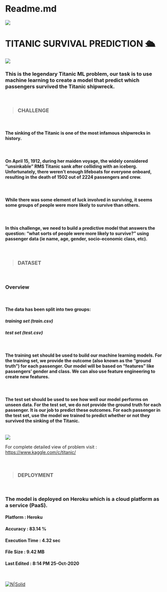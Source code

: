 # Readme.md 

![](markups/new.png)

# TITANIC SURVIVAL PREDICTION 🛳️ 

![](https://thumbs.gfycat.com/AccurateGrizzledFeline-size_restricted.gif)

>###

### This is the legendary Titanic ML problem, our task is to use machine learning to create a model that predict which passengers survived the Titanic shipwreck.
<br>

>### CHALLENGE
<br>
 
#### The sinking of the Titanic is one of the most infamous shipwrecks in history.
<br>

#### On April 15, 1912, during her maiden voyage, the widely considered “unsinkable” RMS Titanic sank after colliding with an iceberg. Unfortunately, there weren’t enough lifeboats for everyone onboard, resulting in the death of 1502 out of 2224 passengers and crew.
<br>

#### While there was some element of luck involved in surviving, it seems some groups of people were more likely to survive than others.
<br>

#### In this challenge, we need to build a predictive model that answers the question: “what sorts of people were more likely to survive?” using passenger data (ie name, age, gender, socio-economic class, etc). 

<br>

>### DATASET
<BR>

### Overview
<br>

#### The data has been split into two groups:

#### *training set (train.csv)*<br>
#### *test set (test.csv)*
<br>

#### The training set should be used to build our machine learning models. For the training set, we provide the outcome (also known as the “ground truth”) for each passenger. Our model will be based on “features” like passengers’ gender and class. We can also use feature engineering to create new features.


<br>

#### The test set should be used to see how well our model performs on unseen data. For the test set, we do not provide the ground truth for each passenger. It is our job to predict these outcomes. For each passenger in the test set, use the model we trained to predict whether or not they survived the sinking of the Titanic.
<br>

<img src="variables.png">

For complete detailed view of problem visit : https://www.kaggle.com/c/titanic/

<br>

>### DEPLOYMENT
<BR>

### The model is deployed on Heroku which is a cloud platform as a service (PaaS).

#### Platform : Heroku
#### Accuracy : 83.14 %
#### Execution Time : 4.32 sec
#### File Size :  9.42 MB
#### Last Edited : 8:14 PM 25-Oct-2020 
<br>

[![N|Solid](markups/rocket2.png)](https://titanic-prediction-project.herokuapp.com/)
